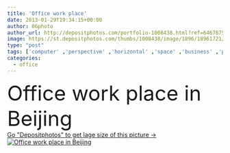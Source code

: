 ```yaml
---
title: 'Office work place'
date: 2013-01-29T19:34:15+00:00
author: 06photo
author_url: http://depositphotos.com/portfolio-1008438.html?ref=64678756
image: https://st.depositphotos.com/thumbs/1008438/image/1896/18961721/api_thumb_450.jpg?forcejpeg=true
type: "post"
tags: ['computer' ,'perspective' ,'horizontal' ,'space' ,'business' ,'plant' ,'plants' ,'tech' ,'technology' ,'dark' ,'modern' ,'easter' ,'corporate' ,'office' ,'window' ,'interior' ,'indoor' ,'school' ,'display' ,'fingers' ,'keyboard' ,'screen' ,'monitor' ,'desktop' ,'network' ,'data' ,'work' ,'internet' ,'pen' ,'desk' ,'room' ,'learning' ,'education' ,'lab' ,'laboratory' ,'in' ,'college' ,'training' ,'dim' ,'no' ,'place' ,'lcd' ,'class' ,'Beijing' ,'classroom' ,'interiors' ,'ladies' ,'workstation' ,'personnel' ,'de' ]
categories: 
  - office
---
```

<div aling="center">
            <font size="60"> Office work place in Beijing</font>   
</div>
<div>
    <a href='https://depositphotos.com/18961721/stock-photo-office-work-place.html?ref=64678756' target=_blank > Go "Depositphotos" to get lage size of this picture ->
        <img href='https://depositphotos.com/18961721/stock-photo-office-work-place.html?ref=64678756' src='https://st.depositphotos.com/1008438/1896/i/950/depositphotos_18961721-stock-photo-office-work-place.jpg?forcejpeg=true' alt='Office work place in Beijing' >
    </a>
</div>
